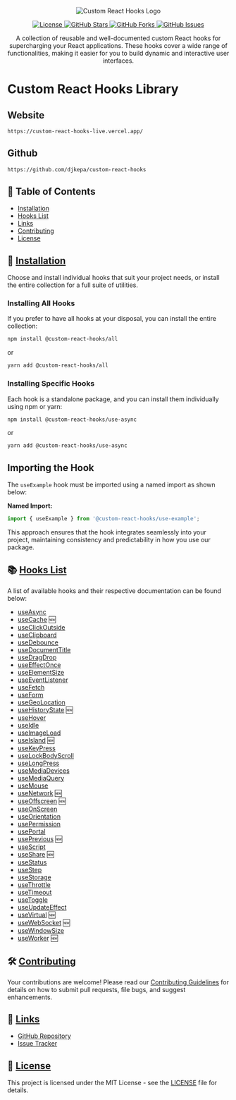 <p align="center">
  <img src="https://i.ibb.co/ykSxVSX/custom-react-hooks-logo.png" alt="Custom React Hooks Logo"/>
</p>

<p align="center">
  <a href="https://github.com/djkepa/custom-react-hooks/blob/main/LICENSE">
    <img src="https://img.shields.io/badge/license-MIT-blue.svg" alt="License"/>
  </a>
  <a href="https://github.com/djkepa/custom-react-hooks/stargazers">
    <img src="https://img.shields.io/github/stars/djkepa/custom-react-hooks.svg" alt="GitHub Stars"/>
  </a>
  <a href="https://github.com/djkepa/custom-react-hooks/network">
    <img src="https://img.shields.io/github/forks/djkepa/custom-react-hooks.svg" alt="GitHub Forks"/>
  </a>
  <a href="https://github.com/djkepa/custom-react-hooks/issues">
    <img src="https://img.shields.io/github/issues/djkepa/custom-react-hooks.svg" alt="GitHub Issues"/>
  </a>
</p>

<div align="center">
  A collection of reusable and well-documented custom React hooks for supercharging your React applications. These hooks cover a wide range of functionalities, making it easier for you to build dynamic and interactive user interfaces.
</div>

# Custom React Hooks Library

## Website

```sh
https://custom-react-hooks-live.vercel.app/
```

## Github

```sh
https://github.com/djkepa/custom-react-hooks
```

## 🌟 Table of Contents

- [Installation](#-installation)
- [Hooks List](#-hooks-list)
- [Links](#-links)
- [Contributing](#-contributing)
- [License](#-license)

## 🚀 [Installation](#installation)

Choose and install individual hooks that suit your project needs, or install the entire collection for a full suite of utilities.

### Installing All Hooks

If you prefer to have all hooks at your disposal, you can install the entire collection:

```sh
npm install @custom-react-hooks/all
```

or

```sh
yarn add @custom-react-hooks/all
```

### Installing Specific Hooks

Each hook is a standalone package, and you can install them individually using npm or yarn:

```sh
npm install @custom-react-hooks/use-async
```

or

```sh
yarn add @custom-react-hooks/use-async
```

## Importing the Hook

The `useExample` hook must be imported using a named import as shown below:

**Named Import:**
```javascript
import { useExample } from '@custom-react-hooks/use-example';
```
This approach ensures that the hook integrates seamlessly into your project, maintaining consistency and predictability in how you use our package.


## 📚 [Hooks List](#hooks-list)

A list of available hooks and their respective documentation can be found below:

- [useAsync](https://www.npmjs.com/package/@custom-react-hooks/use-async)
- [useCache](https://www.npmjs.com/package/@custom-react-hooks/use-cache) 🆕
- [useClickOutside](https://www.npmjs.com/package/@custom-react-hooks/use-click-outside)
- [useClipboard](https://www.npmjs.com/package/@custom-react-hooks/use-clipboard) 
- [useDebounce](https://www.npmjs.com/package/@custom-react-hooks/use-debounce)
- [useDocumentTitle](https://www.npmjs.com/package/@custom-react-hooks/use-document-title)
- [useDragDrop](https://www.npmjs.com/package/@custom-react-hooks/use-drag-drop)
- [useEffectOnce](https://www.npmjs.com/package/@custom-react-hooks/use-effect-once)
- [useElementSize](https://www.npmjs.com/package/@custom-react-hooks/use-element-size)
- [useEventListener](https://www.npmjs.com/package/@custom-react-hooks/use-event-listener)
- [useFetch](https://www.npmjs.com/package/@custom-react-hooks/use-fetch) 
- [useForm](https://www.npmjs.com/package/@custom-react-hooks/use-form)
- [useGeoLocation](https://www.npmjs.com/package/@custom-react-hooks/use-geo-location)
- [useHistoryState](https://www.npmjs.com/package/@custom-react-hooks/use-history-state) 🆕
- [useHover](https://www.npmjs.com/package/@custom-react-hooks/use-hover)
- [useIdle](https://www.npmjs.com/package/@custom-react-hooks/use-idle)
- [useImageLoad](https://www.npmjs.com/package/@custom-react-hooks/use-image-load)
- [useIsland](https://www.npmjs.com/package/@custom-react-hooks/use-island) 🆕
- [useKeyPress](https://www.npmjs.com/package/@custom-react-hooks/use-key-press)
- [useLockBodyScroll](https://www.npmjs.com/package/@custom-react-hooks/use-lock-body-scroll)
- [useLongPress](https://www.npmjs.com/package/@custom-react-hooks/use-long-press)
- [useMediaDevices](https://www.npmjs.com/package/@custom-react-hooks/use-media-devices)
- [useMediaQuery](https://www.npmjs.com/package/@custom-react-hooks/use-media-query)
- [useMouse](https://www.npmjs.com/package/@custom-react-hooks/use-mouse)
- [useNetwork](https://www.npmjs.com/package/@custom-react-hooks/use-network) 🆕
- [useOffscreen](https://www.npmjs.com/package/@custom-react-hooks/use-offscreen) 🆕
- [useOnScreen](https://www.npmjs.com/package/@custom-react-hooks/use-on-screen)
- [useOrientation](https://www.npmjs.com/package/@custom-react-hooks/use-orientation)
- [usePermission](https://www.npmjs.com/package/@custom-react-hooks/use-permission)
- [usePortal](https://www.npmjs.com/package/@custom-react-hooks/use-portal)
- [usePrevious](https://www.npmjs.com/package/@custom-react-hooks/use-previous) 🆕
- [useScript](https://www.npmjs.com/package/@custom-react-hooks/use-script)
- [useShare](https://www.npmjs.com/package/@custom-react-hooks/use-share) 🆕
- [useStatus](https://www.npmjs.com/package/@custom-react-hooks/use-status)
- [useStep](https://www.npmjs.com/package/@custom-react-hooks/use-step)
- [useStorage](https://www.npmjs.com/package/@custom-react-hooks/use-storage)
- [useThrottle](https://www.npmjs.com/package/@custom-react-hooks/use-throttle)
- [useTimeout](https://www.npmjs.com/package/@custom-react-hooks/use-timeout)
- [useToggle](https://www.npmjs.com/package/@custom-react-hooks/use-toggle)
- [useUpdateEffect](https://www.npmjs.com/package/@custom-react-hooks/use-update-effect)
- [useVirtual](https://www.npmjs.com/package/@custom-react-hooks/use-virtual) 🆕
- [useWebSocket](https://www.npmjs.com/package/@custom-react-hooks/use-websocket) 🆕
- [useWindowSize](https://www.npmjs.com/package/@custom-react-hooks/use-window-size)
- [useWorker](https://www.npmjs.com/package/@custom-react-hooks/use-worker) 🆕


## 🛠️ [Contributing](#contributing)

Your contributions are welcome! Please read our [Contributing Guidelines](https://github.com/djkepa/custom-react-hooks/blob/main/CONTRIBUTING.md) for details on how to submit pull requests, file bugs, and suggest enhancements.

## 🔗 [Links](#links)

- [GitHub Repository](https://github.com/djkepa/custom-react-hooks)
- [Issue Tracker](https://github.com/djkepa/custom-react-hooks/issues)

## 📄 [License](#license)

This project is licensed under the MIT License - see the [LICENSE](https://github.com/djkepa/custom-react-hooks/blob/main/LICENSE) file for details.